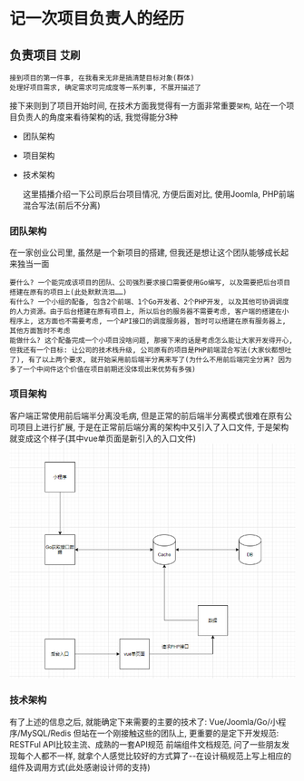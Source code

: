 # 记一次项目负责人的经历
## 负责项目 `艾刷`
    接到项目的第一件事, 在我看来无非是搞清楚目标对象(群体)
    处理好项目需求, 确定需求可完成度等一系列事, 不展开描述了
接下来则到了项目开始时间, 在技术方面我觉得有一方面非常重要`架构`, 站在一个项目负责人的角度来看待架构的话, 我觉得能分3种
* 团队架构
* 项目架构
* 技术架构


    这里插播介绍一下公司原后台项目情况, 方便后面对比, 使用Joomla, PHP前端混合写法(前后不分离)

### 团队架构
在一家创业公司里, 虽然是一个新项目的搭建, 但我还是想让这个团队能够成长起来独当一面

    要什么? 一个能完成该项目的团队、公司强烈要求接口需要使用Go编写, 以及需要把后台项目搭建在原有的项目上(此处默默流泪……)
    有什么? 一个小组的配备, 包含2个前端、1个Go开发者、2个PHP开发, 以及其他可协调调度的人力资源。由于后台搭建在原有项目上, 所以后台的服务器不需要考虑, 客户端的搭建在小程序上, 这方面也不需要考虑, 一个API接口的调度服务器, 暂时可以搭建在原有服务器上, 其他方面暂时不考虑
    能做什么? 这个配备完成一个小项目没啥问题, 那接下来的话是考虑怎么能让大家开发得开心, 但我还有一个目标: 让公司的技术栈升级, 公司原有的项目是PHP前端混合写法(大家伙都想吐了), 有了以上两个要求, 就开始采用前后端半分离来写了(为什么不用前后端完全分离? 因为多了一个中间件这个价值在项目前期还没体现出来优势有多强)

### 项目架构
客户端正常使用前后端半分离没毛病, 但是正常的前后端半分离模式很难在原有公司项目上进行扩展, 于是在正常前后端分离的架构中又引入了入口文件, 于是架构就变成这个样子(其中vue单页面是新引入的入口文件)
![img.png](image/img1.png)
### 技术架构
有了上述的信息之后, 就能确定下来需要的主要的技术了: Vue/Joomla/Go/小程序/MySQL/Redis
但站在一个刚接触这些的团队上, 更重要的是定下开发规范:
RESTFul API比较主流、成熟的一套API规范
前端组件文档规范, 问了一些朋友发现每个人都不一样, 就拿个人感觉比较好的方式算了--在设计稿规范上写上相应的组件及调用方式(此处感谢设计师的支持)